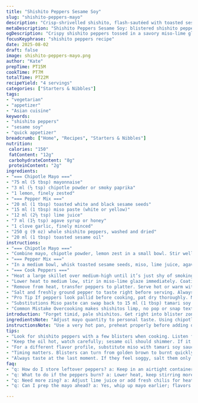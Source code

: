 ```yaml
---
title: "Shishito Peppers Sesame Soy"
slug: "shishito-peppers-mayo"
description: "Crisp-shrivelled shishito, flash-sautéed with toasted sesame seeds, a soy-lime-honey glaze, and a smoky chipotle mayo dip. Quick pan work, intense browning, a zing of citrus and balanced heat with warmth from toasted seeds and a hint of smoky chili. Coated well but not soggy. Perfect for a crowd or just you. Learn when they’re blistered enough to pop texture without going mushy. A fresh twist swapping lime for lemon, chipotle for fresh cayenne, and miso for soy for deeper umami."
metaDescription: "Shishito Peppers Sesame Soy: blistered shishito peppers in a miso-lime glaze, served with smoky chipotle mayo. Quick and flavorful."
ogDescription: "Crispy shishito peppers tossed in a savory miso-lime glaze, paired with rich chipotle mayo. Perfect for gatherings or solo snacking."
focusKeyphrase: "shishito peppers recipe"
date: 2025-08-02
draft: false
image: shishito-peppers-mayo.png
author: "Kate"
prepTime: PT15M
cookTime: PT7M
totalTime: PT22M
recipeYield: "4 servings"
categories: ["Starters & Nibbles"]
tags:
- "vegetarian"
- "appetizer"
- "Asian cuisine"
keywords:
- "shishito peppers"
- "sesame soy"
- "quick appetizer"
breadcrumb: ["Home", "Recipes", "Starters & Nibbles"]
nutrition: 
 calories: "150"
 fatContent: "12g"
 carbohydrateContent: "8g"
 proteinContent: "2g"
ingredients:
- "=== Chipotle Mayo ==="
- "75 ml (5 tbsp) mayonnaise"
- "3 ml (½ tsp) chipotle powder or smoky paprika"
- "1 lemon, finely zested"
- "=== Pepper Mix ==="
- "20 ml (1 tbsp) toasted white and black sesame seeds"
- "15 ml (1 tbsp) miso paste (white or yellow)"
- "12 ml (2½ tsp) lime juice"
- "7 ml (1½ tsp) agave syrup or honey"
- "1 clove garlic, finely minced"
- "250 g (9 oz) whole shishito peppers, washed and dried"
- "20 ml (1 tbsp) toasted sesame oil"
instructions:
- "=== Chipotle Mayo ==="
- "Combine mayo, chipotle powder, lemon zest in a small bowl. Stir well. Taste for heat; adjust if needed. Salt lightly. Set aside in fridge to meld flavors while cooking peppers to develop complexity."
- "=== Pepper Mix ==="
- "In a medium bowl, whisk toasted sesame seeds, miso, lime juice, agave, garlic until smooth. Miso adds depth beyond soy, prevents saltiness overload. This balance essential; too sweet or too acidic ruins grip."
- "=== Cook Peppers ==="
- "Heat a large skillet over medium-high until it’s just shy of smoking. Pour in sesame oil. Add shishitos in one layer. Leave undisturbed to blister — listen for popping, smell nutty toasted sesame aroma — ~5 minutes. Flip or toss rapidly once edges charred blackened spots appear but before skin collapses, about 2 minutes. Texture should be slightly crisp outside but tender inside."
- "Lower heat to medium low, stir in miso-lime glaze immediately. Coating is sticky, glossy. Heat only long enough to heat through and let glaze cling, 1–2 minutes more, or it will burn or become bitter."
- "Remove from heat, transfer peppers to platter. Serve hot or warm with chipotle mayo on side for dipping. Bright, smoky, textural contrast: the finish."
- "Salt and freshly ground pepper to taste right before serving. Always taste last second, heat evaporates saltiness."
- "Pro Tip If peppers look pallid before cooking, pat dry thoroughly. Moisture kills blistering and searing. If pan crowding, cook in batches. Peel a few for those fussy bites."
- "Substitutions Miso paste can swap back to 15 ml (1 tbsp) tamari soy sauce but reduce salt. Agave or honey works interchangeably; maple syrup gives earthier tones but add less."
- "Common Mistake Overcooking makes shishitos limp, no pop or snap texture. Watch color shifts: go past deep olive-brown to dull black? Too far. Remove immediately."
introduction: "Forget timid, pale shishitos. Get right into blister zone where skin crisps and blister studs pop with a satisfying snap. Sesame oil smokes, herbal nutty richness saturates them fast. Quick but don’t rush. The miso-lime-sweet tang destroys flat soy sauce monotony, lifts garlic brightness, twists it. Cooling chipotle mayo cuts through oily richness with just the right zing and smoky warmth. Simple snacks turn standout. Hot pan, loud sizzle, smell of sesame and citrus hit first. Know when to flip by quick crackle and judicious char. Get texture swings, heat balance, visual punch."
ingredientsNote: "Adjust mayo quantity to personal taste. Using chipotle powder adds smoky heat missing from raw cayenne, easier to control than fresh chilis which vary wildly in spiciness. Miso paste replaces soy for more rounded, ferment depth — if none available, low sodium tamari is a practical alternative. Lime juice brings bright acidity, but lemon can replace with subtle sweetness difference. Toast sesame seeds until aromatic and golden—too dark means bitter. Sesame oil should be toasted, not raw, greenish oils will dull flavor. Agave or honey? Honey caramelizes better but stronger sweetness; agave is neutral. Garlic minced fine so it blends, doesn’t punch raw. Freshness and dryness crucial on shishitos – wet peppers steam instead of sear."
instructionsNote: "Use a very hot pan, preheat properly before adding oil. Wait for slight smoke wisp before adding peppers. Don’t move them early; they must blister on one side to develop texture and depth. Timing is flexible but watch blister color: deep olive-brown to dark spots but not grey or fully blackened. Go too far, flavor turns bitter, texture falls off. Lower heat before adding glaze to avoid burning. Toss to fully coat but keep heat gentle. Mayo can prep earlier, flavors deepen with rest but bring to room temp before serving. Salt only at last stage, peppers keep their snap; adding salt too early pulls moisture, sogginess results. Serve immediately when warm, cooled peppers get floppy."
tips:
- "Look for shishito peppers with a few blisters when cooking. Listen for popping sounds; that’s the sign they’re getting crispy. Keep a heavy skillet ready. Preheat it well before adding oil. Don’t move them until that initial blister."
- "Keep the oil hot, watch carefully; sesame oil should shimmer. If it smokes too much, lower the heat slightly. Flip only when you see dark char marks. If they don’t blister, keep patting dry. Water ruins the sear."
- "For a different flavor profile, substitute miso with tamari soy sauce. Cut salt slightly. Honey works instead of agave; it caramelizes better. If fresh cayenne is available, swap the chipotle powder for zing. Adjust heat levels based on taste."
- "Timing matters. Blisters can turn from golden brown to burnt quickly. Move as soon as you see undesirable dullness. A bit of char gives depth. Keep a close eye. It can go from good to bad swiftly here."
- "Always taste at the last moment. If they feel soggy, salt them only right before serving to avoid moisture. Cooling peppers become limp. Serve hot; dipping mayo complements rich textures."
faq:
- "q: How do I store leftover peppers? a: Keep in an airtight container in the fridge for 1-2 days. Reheat quickly in the pan. Avoid microwaves. They get soggy."
- "q: What to do if the peppers burn? a: Lower heat, keep stirring more often. Black marks are good, but charred flavor ruins taste. Remove promptly if overdone."
- "q: Need more zing? a: Adjust lime juice or add fresh chilis for heat. Or spice up with extra mayo, maybe more garlic. Add to taste, but start slow."
- "q: Can I prep the mayo ahead? a: Yes, whip up mayo earlier; flavors deepen. Just remember to bring it back to room temp before serving for best texture."

---
```


